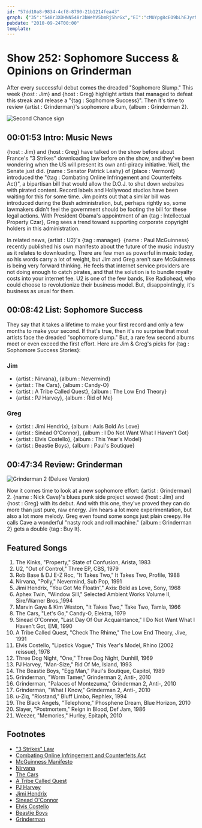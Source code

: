```yaml
---
id: "57dd10a8-9834-4cf8-8790-21b1214fea43"
graph: {"35":"548r3XDHNN548r3bWehV5bmRjShrGx","EI":"cMUYpg8cEO9bLhEJyrN1BGGZnlUmQLBIiS8uWxeU1DFoj7C7o8BLeNOUIt98VnasGbDtB3XbUzhlzsiZ","27A":"69VtwBB1HBBB1HBusCEa97qipX6cfd97qipBHm1G"}
pubdate: "2010-09-24T00:00"
template: 
---
```






# Show 252: Sophomore Success & Opinions on Grinderman

After every successful debut comes the dreaded "Sophomore Slump." This week {host : Jim} and {host : Greg} highlight artists that managed to defeat this streak and release a "{tag : Sophomore Success}". Then it's time to review {artist : Grinderman}'s sophomore album, {album : Grinderman 2}.

![Second Chance sign](https://static.soundopinions.org/images/2010/secondchance.jpg)



## 00:01:53 Intro: Music News

{host : Jim} and {host : Greg} have talked on the show before about France's "3 Strikes" downloading law before on the show, and they've been wondering when the US will present its own anti-piracy initiative. Well, the Senate just did. {name : Senator Patrick Leahy} of {place : Vermont} introduced the "{tag : Combating Online Infringement and Counterfeits Act}", a bipartisan bill that would allow the D.O.J. to shut down websites with pirated content. Record labels and Hollywood studios have been waiting for this for some time. Jim points out that a similar bill was introduced during the Bush administration, but, perhaps rightly so, some lawmakers didn't feel the government should be footing the bill for these legal actions. With President Obama's appointment of an {tag : Intellectual Property Czar}, Greg sees a trend toward supporting corporate copyright holders in this administration.

In related news, {artist : U2}'s {tag : manager}  {name : Paul McGuinness} recently published his own manifesto about the future of the music industry as it relates to downloading. There are few men as powerful in music today, so his words carry a lot of weight, but Jim and Greg aren't sure McGuinness is being very forward thinking. He feels that internet service providers are not doing enough to catch pirates, and that the solution is to bundle royalty costs into your internet fee. U2 is one of the few bands, like Radiohead, who could choose to revolutionize their business model. But, disappointingly, it's business as usual for them.



## 00:08:42 List: Sophomore Success

They say that it takes a lifetime to make your first record and only a few months to make your second. If that's true, then it's no surprise that most artists face the dreaded "sophomore slump." But, a rare few second albums meet or even exceed the first effort. Here are Jim & Greg's picks for {tag : Sophomore Success Stories}:


### Jim

- {artist : Nirvana}, {album : Nevermind}
- {artist : The Cars}, {album : Candy-O}
- {artist : A Tribe Called Quest}, {album : The Low End Theory}
- {artist : PJ Harvey}, {album : Rid of Me}


### Greg

- {artist : Jimi Hendrix}, {album : Axis Bold As Love}
- {artist : Sinéad O'Connor}, {album : I Do Not Want What I Haven't Got}
- {artist : Elvis Costello}, {album : This Year's Model}
- {artist : Beastie Boys}, {album : Paul's Boutique}



## 00:47:34 Review: Grinderman

![Grinderman 2 (Deluxe Version)](https://static.soundopinions.org/assets/252/27A0.jpg)

Now it comes time to look at a new sophomore effort: {artist : Grinderman} 2. {name : Nick Cave}'s blues punk side project wowed {host : Jim} and {host : Greg} with its debut. And with this one, they've proved they can do more than just pure, raw energy. Jim hears a lot more experimentation, but also a lot more melody. Greg even found some songs just plain creepy. He calls Cave a wonderful "nasty rock and roll machine." {album : Grinderman 2} gets a double {tag : Buy It}.



## Featured Songs

1. The Kinks, "Property," State of Confusion, Arista, 1983
2. U2, "Out of Control," Three EP, CBS, 1979
3. Rob Base & DJ E-Z Roc, "It Takes Two," It Takes Two, Profile, 1988
4. Nirvana, "Polly," Nevermind, Sub Pop, 1991
5. Jimi Hendrix, "You Got Me Floatin'," Axis: Bold as Love, Sony, 1968
6. Aphex Twin, "Window Sill," Selected Ambient Works Volume II, Sire/Warner Bros.,1994
7. Marvin Gaye & Kim Weston, "It Takes Two," Take Two, Tamla, 1966
8. The Cars, "Let's Go," Candy-O, Elektra, 1979
9. Sinead O'Connor, "Last Day Of Our Acquaintance," I Do Not Want What I Haven't Got, EMI, 1990
10. A Tribe Called Quest, "Check The Rhime," The Low End Theory, Jive, 1991
11. Elvis Costello, "Lipstick Vogue," This Year's Model, Rhino (2002 reissue), 1978
12. Three Dog Night, "One," Three Dog Night, Dunhill, 1969
13. PJ Harvey, "Man-Size," Rid Of Me, Island, 1993
14. The Beastie Boys, "Egg Man," Paul's Boutique, Capitol, 1989
15. Grinderman, "Worm Tamer," Grinderman 2, Anti-, 2010
16. Grinderman, "Palaces of Montezuma," Grinderman 2, Anti-, 2010
17. Grinderman, "What I Know," Grinderman 2, Anti-, 2010
18. u-Ziq, "Riostand," Bluff Limbo, Rephlex, 1994
19. The Black Angels, "Telephone," Phosphene Dream, Blue Horizon, 2010
20. Slayer, "Postmortem," Reign in Blood, Def Jam, 1986
21. Weezer, "Memories," Hurley, Epitaph, 2010



## Footnotes

- ["3 Strikes" Law](http://www.musicweek.com/news/read/frances-three-strikes-law-goes-into-action/043657)
- [Combating Online Infringement and Counterfeits Act](https://www.govtrack.us/congress/bills/111/s3804)
- [McGuinness Manifesto](http://www.gq-magazine.co.uk/entertainment/articles/2010-08/13/gq-music-paul-mcguinness-on-music-piracy)
- [Nirvana](http://www.nirvana.com/)
- [The Cars](http://thecars.org/)
- [A Tribe Called Quest](http://atribecalledquest.com/html/)
- [PJ Harvey](http://www.pjharvey.net/)
- [Jimi Hendrix](http://www.jimihendrix.com/us/home)
- [Sinead O'Connor](http://www.sineadoconnor.com/)
- [Elvis Costello](http://www.elviscostello.com/)
- [Beastie Boys](http://www.beastieboys.com/)
- [Grinderman](http://www.grinderman.com/)